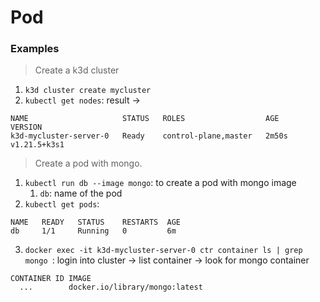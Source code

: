 # Pod

### Examples

> Create a k3d cluster
1. `k3d cluster create mycluster`
2. `kubectl get nodes`: result ->
```
NAME                     STATUS   ROLES                  AGE     VERSION
k3d-mycluster-server-0   Ready    control-plane,master   2m50s   v1.21.5+k3s1
```


> Create a pod with mongo.

1. `kubectl run db --image mongo`: to create a pod with mongo image
   1. `db`: name of the pod
2. `kubectl get pods`: 
```
NAME   READY   STATUS    RESTARTS  AGE
db     1/1     Running   0         6m
```
3. `docker exec -it k3d-mycluster-server-0 ctr container ls | grep mongo `: login into cluster -> list container -> look for mongo container

```
CONTAINER ID IMAGE
  ...        docker.io/library/mongo:latest
```